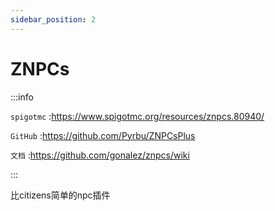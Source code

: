 ```yaml
---
sidebar_position: 2
---
```


# ZNPCs

:::info

`spigotmc` :https://www.spigotmc.org/resources/znpcs.80940/

`GitHub` :https://github.com/Pyrbu/ZNPCsPlus

`文档` :https://github.com/gonalez/znpcs/wiki

:::

比citizens简单的npc插件
